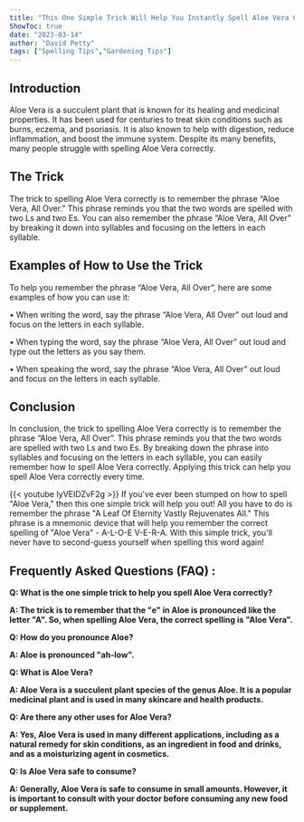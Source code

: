 ```yaml
---
title: "This One Simple Trick Will Help You Instantly Spell Aloe Vera Correctly!"
ShowToc: true 
date: "2023-03-14"
author: "David Petty" 
tags: ["Spelling Tips","Gardening Tips"]
---
```

## Introduction 

Aloe Vera is a succulent plant that is known for its healing and medicinal properties. It has been used for centuries to treat skin conditions such as burns, eczema, and psoriasis. It is also known to help with digestion, reduce inflammation, and boost the immune system. Despite its many benefits, many people struggle with spelling Aloe Vera correctly. 

## The Trick 

The trick to spelling Aloe Vera correctly is to remember the phrase “Aloe Vera, All Over.” This phrase reminds you that the two words are spelled with two Ls and two Es. You can also remember the phrase “Aloe Vera, All Over” by breaking it down into syllables and focusing on the letters in each syllable. 

## Examples of How to Use the Trick 

To help you remember the phrase “Aloe Vera, All Over”, here are some examples of how you can use it: 

• When writing the word, say the phrase “Aloe Vera, All Over” out loud and focus on the letters in each syllable. 

• When typing the word, say the phrase “Aloe Vera, All Over” out loud and type out the letters as you say them. 

• When speaking the word, say the phrase “Aloe Vera, All Over” out loud and focus on the letters in each syllable.

## Conclusion 

In conclusion, the trick to spelling Aloe Vera correctly is to remember the phrase “Aloe Vera, All Over”. This phrase reminds you that the two words are spelled with two Ls and two Es. By breaking down the phrase into syllables and focusing on the letters in each syllable, you can easily remember how to spell Aloe Vera correctly. Applying this trick can help you spell Aloe Vera correctly every time.

{{< youtube IyVEIDZvF2g >}} 
If you've ever been stumped on how to spell "Aloe Vera," then this one simple trick will help you out! All you have to do is remember the phrase "A Leaf Of Eternity Vastly Rejuvenates All." This phrase is a mnemonic device that will help you remember the correct spelling of "Aloe Vera" - A-L-O-E V-E-R-A. With this simple trick, you'll never have to second-guess yourself when spelling this word again!

## Frequently Asked Questions (FAQ) :
**Q: What is the one simple trick to help you spell Aloe Vera correctly?**

**A: The trick is to remember that the "e" in Aloe is pronounced like the letter "A". So, when spelling Aloe Vera, the correct spelling is "Aloe Vera".**

**Q: How do you pronounce Aloe?**

**A: Aloe is pronounced "ah-low".**

**Q: What is Aloe Vera?**

**A: Aloe Vera is a succulent plant species of the genus Aloe. It is a popular medicinal plant and is used in many skincare and health products.**

**Q: Are there any other uses for Aloe Vera?**

**A: Yes, Aloe Vera is used in many different applications, including as a natural remedy for skin conditions, as an ingredient in food and drinks, and as a moisturizing agent in cosmetics.**

**Q: Is Aloe Vera safe to consume?**

**A: Generally, Aloe Vera is safe to consume in small amounts. However, it is important to consult with your doctor before consuming any new food or supplement.**





